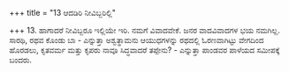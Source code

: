 +++
title = "13 ಆದಡಿರಿ ನೀವಿಬ್ಬರಿಲ್ಲಿ"

+++
13. ಹಾಗಾದರೆ ನೀವಿಬ್ಬರೂ ಇಲ್ಲಿಯೇ ಇರಿ. ನಮಗೆ ವಿವಾದವೇಕೆ. ಜನರ ವಾದವಿವಾದಗಳ ಭಯ ನಮಗಿಲ್ಲ. ಸಾರಥಿ, ರಥವ ಕೊಂಡು ಬಾ - ಎನ್ನುತ್ತಾ ಅಶ್ವತ್ಥಾಮನು ಆಯುಧಗಳನ್ನು ರಥದಲ್ಲಿ ಓರಣವಾಗಿಟ್ಟು ವೇಗದಿಂದ ಹೊರಡಲು, ಕೃತವರ್ಮ ಮತ್ತು ಕೃಪರು ನಾವೂ ಸಿದ್ಧವಾದರೆ ತಪ್ಪೇನು? - ಎನ್ನುತ್ತಾ ಪಾಂಡವರ ಪಾಳೆಯದ ಸಮೀಪಕ್ಕೆ ಬಂದರು.